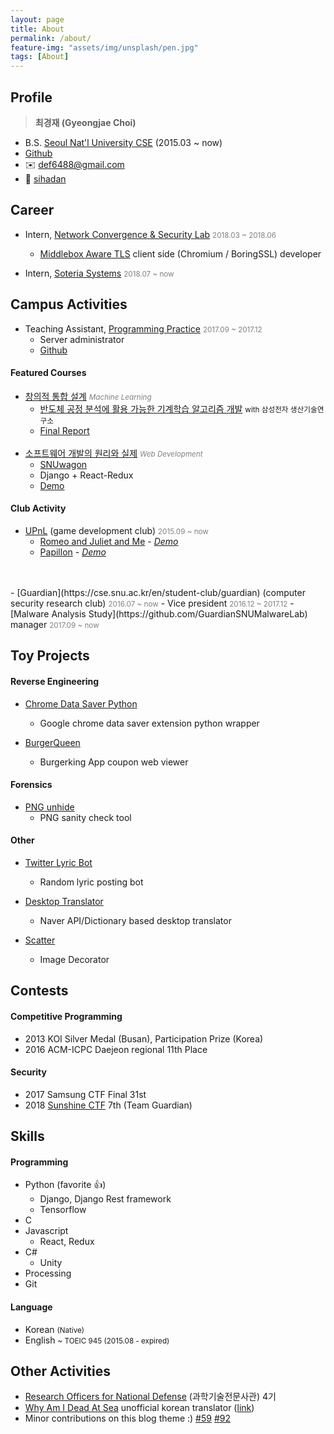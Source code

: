 ```yaml
---
layout: page
title: About
permalink: /about/
feature-img: "assets/img/unsplash/pen.jpg"
tags: [About]
---
```


## Profile

> __최경재 (Gyeongjae Choi)__
- B.S. [Seoul Nat'l University CSE](https://cse.snu.ac.kr/en) (2015.03 ~ now)
- [Github](https://github.com/ryanking13)
- ✉️ def6488@gmail.com
- 💬 [sihadan](https://www.slideshare.net/sihadan)

## Career

- Intern, [Network Convergence & Security Lab](http://mmlab.snu.ac.kr/) <span style="color:grey"><small>2018.03 ~ 2018.06</small></span>
	- [Middlebox Aware TLS](https://github.com/hw5773/matls) client side (Chromium / BoringSSL) developer

- Intern, [Soteria Systems](http://soteriasystemsllc.com) <span style="color:grey"><small>2018.07 ~ now</small></span>

## Campus Activities


- Teaching Assistant, [Programming Practice](http://mrl.snu.ac.kr/courses/CourseProgrammingPractice/PP_2017fall.htm)  <span style="color:grey"><small>2017.09 ~ 2017.12</small></span>
	- Server administrator
	- [Github](https://github.com/ryanking13/2017f-PP-solution)


#### Featured Courses

- [창의적 통합 설계](http://dcslab.snu.ac.kr/courses/2017s/project/) <span style="color:grey"><small>_Machine Learning_</small></span>
	- [반도체 공정 분석에 활용 가능한 기계학습 알고리즘 개발](https://github.com/ryanking13/sensor-anomaly-detection) <small>with 삼성전자 생산기술연구소</small>
	- [Final Report](https://drive.google.com/file/d/0B_7q1ARHbNOsajY1Z1c4eWlDT2c/view)
<br /><br />
- [소프트웨어 개발의 원리와 실제](https://github.com/snu-sf-class/swpp201801) <span style="color:grey"><small>_Web Development_</small></span>
	- [SNUwagon](https://github.com/SNUWagon)
	- Django + React-Redux
	- [Demo](https://youtu.be/v5Ibj2jYNFw)

#### Club Activity

- [UPnL](https://cse.snu.ac.kr/en/student-club/upnl-0) (game development club) <span style="color:grey"><small>2015.09 ~ now</small></span>
	- [Romeo and Juliet and Me](https://github.com/ryanking13/romeo-juliet-me) - [_Demo_](https://www.youtube.com/watch?v=2J083-kDJTk)
	- [Papillon](https://github.com/MKRoughDiamond/papillon)  - [_Demo_](https://youtu.be/tkc113lpk5w)
<br />
<br />
- [Guardian](https://cse.snu.ac.kr/en/student-club/guardian) (computer security research club) <span style="color:grey"><small>2016.07 ~ now</small></span>
	- Vice president <span style="color:grey"><small>2016.12 ~ 2017.12</small></span>
	- [Malware Analysis Study](https://github.com/GuardianSNUMalwareLab) manager <span style="color:grey"><small>2017.09 ~ now</small></span>

## Toy Projects

#### Reverse Engineering

- [Chrome Data Saver  Python](https://github.com/ryanking13/chrome-data-saver-python)
  - Google chrome data saver extension python wrapper

- [BurgerQueen](https://ryanking13.github.io/burgerqueen)
  - Burgerking App coupon web viewer

#### Forensics

- [PNG unhide](https://github.com/ryanking13/png-unhide)
  - PNG sanity check tool

#### Other

- [Twitter Lyric Bot](https://github.com/ryanking13/twitter-lyric-bot)
  - Random lyric posting bot

- [Desktop Translator](https://github.com/ryanking13/simple-windows-translator)
  - Naver API/Dictionary based desktop translator

- [Scatter](https://github.com/ryanking13/scatter)
  - Image Decorator

## Contests

#### Competitive Programming

- 2013 KOI Silver Medal (Busan), Participation Prize (Korea)
- 2016 ACM-ICPC Daejeon regional 11th Place

#### Security

- 2017 Samsung CTF Final 31st
- 2018 [Sunshine CTF](https://sunshinectf.org/scoreboard) 7th (Team Guardian)

## Skills

#### Programming

- Python (favorite 👍)
	- Django, Django Rest framework
	- Tensorflow
- C
- Javascript
  - React, Redux
- C#
  - Unity
- Processing
- Git

#### Language

- Korean <small>(Native)</small>
- English <small>~ TOEIC 945 (2015.08 - expired)</small>

## Other Activities

- [Research Officers for National Defense](http://rond.or.kr) (과학기술전문사관) 4기
- [Why Am I Dead At Sea](http://www.whyamideadatsea.com/) unofficial korean translator ([link](https://github.com/ryanking13/WAIDAS))
- Minor contributions on this blog theme :) [#59](https://github.com/Sylhare/Type-on-Strap/pull/59) [#92](https://github.com/Sylhare/Type-on-Strap/issues/92)
